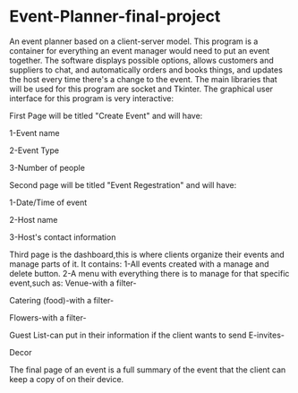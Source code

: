 # Event-Planner-final-project
An event planner based on a client-server model. This program is a container for everything an event manager would need to put an event together. The software displays possible options, allows customers and suppliers to chat, and automatically orders and books things, and updates the host every time there's a change to the event. 
The main libraries that will be used for this program are socket and Tkinter.
The graphical user interface for this program is very interactive:

First Page will be titled "Create Event" and will have:

1-Event name

2-Event Type

3-Number of people

Second page will be titled "Event Regestration" and will have:

1-Date/Time of event

2-Host name

3-Host's contact information

Third page is the dashboard,this is where clients organize their events and manage parts of it. It contains:
1-All events created with a manage and delete button.
2-A menu with everything there is to manage for that specific event,such as:
Venue-with a filter-

Catering (food)-with a filter-

Flowers-with a filter-

Guest List-can put in their information if the client wants to send E-invites-

Decor

The final page of an event is a full summary of the event that the client can keep a copy of on their device.
